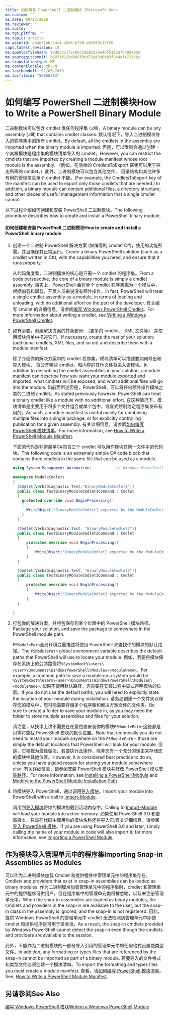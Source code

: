 ```yaml
---
title: 如何编写 PowerShell 二进制模块 |Microsoft Docs
ms.custom: ''
ms.date: 09/13/2016
ms.reviewer: ''
ms.suite: ''
ms.tgt_pltfrm: ''
ms.topic: article
ms.assetid: eb4e72e6-24c4-42b6-b7b9-a62585c17f26
caps.latest.revision: 15
ms.openlocfilehash: 9ddb3bc172c66314603d2be4df5192a76c92e05d
ms.sourcegitcommit: b6871f21bd666f9cd71dd336bb3f844cf472b56c
ms.translationtype: MT
ms.contentlocale: zh-CN
ms.lasthandoff: 02/03/2019
ms.locfileid: "56856483"
---
```

# <a name="how-to-write-a-powershell-binary-module"></a><span data-ttu-id="79b3d-102">如何编写 PowerShell 二进制模块</span><span class="sxs-lookup"><span data-stu-id="79b3d-102">How to Write a PowerShell Binary Module</span></span>

<span data-ttu-id="79b3d-103">二进制模块可以包含 cmdlet 类任何程序集 (.dll)。</span><span class="sxs-lookup"><span data-stu-id="79b3d-103">A binary module can be any assembly (.dll) that contains cmdlet classes.</span></span> <span data-ttu-id="79b3d-104">默认情况下，导入二进制模块导入的程序集中的所有 cmdlet。</span><span class="sxs-lookup"><span data-stu-id="79b3d-104">By default, all the cmdlets in the assembly are imported when the binary module is imported.</span></span> <span data-ttu-id="79b3d-105">但是，可以限制会通过创建一个其根模块是程序集的模块清单导入的 cmdlet。</span><span class="sxs-lookup"><span data-stu-id="79b3d-105">However, you can restrict the cmdlets that are imported by creating a module manifest whose root module is the assembly.</span></span> <span data-ttu-id="79b3d-106">（例如，在清单的 CmdletsToExport 密钥可以用于导出所需的 cmdlet。）此外，二进制模块可以包含其他文件、 目录结构和其他许多有用的管理信息单个 cmdlet 不能。</span><span class="sxs-lookup"><span data-stu-id="79b3d-106">(For example, the CmdletsToExport key of the manifest can be used to export only those cmdlets that are needed.) In addition, a binary module can contain additional files, a directory structure, and other pieces of useful management information that a single cmdlet cannot.</span></span>

<span data-ttu-id="79b3d-107">以下过程介绍如何创建和安装 PowerShell 二进制模块。</span><span class="sxs-lookup"><span data-stu-id="79b3d-107">The following procedure describes how to create and install a PowerShell binary module.</span></span>

#### <a name="how-to-create-and-install-a-powershell-binary-module"></a><span data-ttu-id="79b3d-108">如何创建和安装 PowerShell 二进制模块</span><span class="sxs-lookup"><span data-stu-id="79b3d-108">How to create and install a PowerShell binary module</span></span>

1. <span data-ttu-id="79b3d-109">创建一个二进制 PowerShell 解决方案 (如编写的 cmdlet C#)，使用的功能所需，并且确保其正常运行。</span><span class="sxs-lookup"><span data-stu-id="79b3d-109">Create a binary PowerShell solution (such as a cmdlet written in C#), with the capabilities you need, and ensure that it runs properly.</span></span>

   <span data-ttu-id="79b3d-110">从代码角度看，二进制模块的核心是只需一个 cmdlet 的程序集。</span><span class="sxs-lookup"><span data-stu-id="79b3d-110">From a code perspective, the core of a binary module is simply a cmdlet assembly.</span></span> <span data-ttu-id="79b3d-111">事实上，PowerShell 会将单个 cmdlet 程序集视为一个模块中，根据加载和卸载，开发人员来说没有额外操作。</span><span class="sxs-lookup"><span data-stu-id="79b3d-111">In fact, PowerShell will treat a single cmdlet assembly as a module, in terms of loading and unloading, with no additional effort on the part of the developer.</span></span> <span data-ttu-id="79b3d-112">有关编写 cmdlet 的详细信息，请参阅[编写 Windows PowerShell Cmdlet](../cmdlet/writing-a-windows-powershell-cmdlet.md)。</span><span class="sxs-lookup"><span data-stu-id="79b3d-112">For more information about writing a cmdlet, see [Writing a Windows PowerShell Cmdlet](../cmdlet/writing-a-windows-powershell-cmdlet.md).</span></span>

2. <span data-ttu-id="79b3d-113">如有必要，创建解决方案的其余部分: （更多的 cmdlet、 XML 文件等） 并使用模块清单中描述它们。</span><span class="sxs-lookup"><span data-stu-id="79b3d-113">If necessary, create the rest of your solution: (additional cmdlets, XML files, and so on) and describe them with a module manifest.</span></span>

   <span data-ttu-id="79b3d-114">除了介绍你的解决方案中的 cmdlet 程序集，模块清单可以描述要如何导出和导入模块、 将公开哪些 cmdlet，和内容的其他文件将进入该模块。</span><span class="sxs-lookup"><span data-stu-id="79b3d-114">In addition to describing the cmdlet assemblies in your solution, a module manifest can describe how you want your module exported and imported, what cmdlets will be exposed, and what additional files will go into the module.</span></span> <span data-ttu-id="79b3d-115">如前面所述但是，PowerShell，可以将任何额外操作模块之类的二进制 cmdlet。</span><span class="sxs-lookup"><span data-stu-id="79b3d-115">As stated previously however, PowerShell can treat a binary cmdlet like a module with no additional effort.</span></span> <span data-ttu-id="79b3d-116">在这种情况下，模块清单是主要用于将多个文件组合成单个包中，或显式控制给定程序集发布有用的。</span><span class="sxs-lookup"><span data-stu-id="79b3d-116">As such, a module manifest is useful mainly for combining multiple files into a single package, or for explicitly controlling publication for a given assembly.</span></span> <span data-ttu-id="79b3d-117">有关详细信息，请参阅[如何编写 PowerShell 模块清单](http://msdn.microsoft.com/en-us/abe4c24b-e64e-4a61-81d5-18c4fceba0b6)。</span><span class="sxs-lookup"><span data-stu-id="79b3d-117">For more information, see [How to Write a PowerShell Module Manifest](http://msdn.microsoft.com/en-us/abe4c24b-e64e-4a61-81d5-18c4fceba0b6).</span></span>

   <span data-ttu-id="79b3d-118">下面的代码是非常简单C#包含三个 cmdlet 可以用作模块在同一文件中的代码块。</span><span class="sxs-lookup"><span data-stu-id="79b3d-118">The following code is an extremely simple C# code block that contains three cmdlets in the same file that can be used as a module.</span></span>

   ```csharp
   using System.Management.Automation;           // Windows PowerShell namespace.

   namespace ModuleCmdlets
   {
     [Cmdlet(VerbsDiagnostic.Test,"BinaryModuleCmdlet1")]
     public class TestBinaryModuleCmdlet1Command : Cmdlet
     {
       protected override void BeginProcessing()
       {
         WriteObject("BinaryModuleCmdlet1 exported by the ModuleCmdlets module.");
       }
     }

     [Cmdlet(VerbsDiagnostic.Test, "BinaryModuleCmdlet2")]
     public class TestBinaryModuleCmdlet2Command : Cmdlet
     {
         protected override void BeginProcessing()
         {
             WriteObject("BinaryModuleCmdlet2 exported by the ModuleCmdlets module.");
         }
     }

     [Cmdlet(VerbsDiagnostic.Test, "BinaryModuleCmdlet3")]
     public class TestBinaryModuleCmdlet3Command : Cmdlet
     {
         protected override void BeginProcessing()
         {
             WriteObject("BinaryModuleCmdlet3 exported by the ModuleCmdlets module.");
         }
     }

   }
   ```

3. <span data-ttu-id="79b3d-119">打包你的解决方案，并将包保存到某个位置中的 PowerShell 模块路径。</span><span class="sxs-lookup"><span data-stu-id="79b3d-119">Package your solution, and save the package to somewhere in the PowerShell module path.</span></span>

   <span data-ttu-id="79b3d-120">`PSModulePath`全局环境变量描述将使用 PowerShell 来查找你的模块的默认路径。</span><span class="sxs-lookup"><span data-stu-id="79b3d-120">The `PSModulePath` global environment variable describes the default paths that PowerShell will use to locate your module.</span></span> <span data-ttu-id="79b3d-121">例如，若要将模块保存在系统上的公共路径将`%SystemRoot%\users\<user>\Documents\WindowsPowerShell\Modules\<moduleName>`。</span><span class="sxs-lookup"><span data-stu-id="79b3d-121">For example, a common path to save a module on a system would be `%SystemRoot%\users\<user>\Documents\WindowsPowerShell\Modules\<moduleName>`.</span></span> <span data-ttu-id="79b3d-122">如果不使用默认路径，您需要在安装过程中显式声明模块的位置。</span><span class="sxs-lookup"><span data-stu-id="79b3d-122">If you do not use the default paths, you will need to explicitly state the location of your module during installation.</span></span> <span data-ttu-id="79b3d-123">请务必创建一个文件夹以保存您的模块中，您可能需要存储多个程序集和解决方案文件的文件夹。</span><span class="sxs-lookup"><span data-stu-id="79b3d-123">Be sure to create a folder to save your module in, as you may need the folder to store multiple assemblies and files for your solution.</span></span>

   <span data-ttu-id="79b3d-124">请注意，从技术上讲不需要在任意位置安装你的模块`PSModulePath`-这些都是只需将查找 PowerShell 模块的默认位置。</span><span class="sxs-lookup"><span data-stu-id="79b3d-124">Note that technically you do not need to install your module anywhere on the `PSModulePath` - those are simply the default locations that PowerShell will look for your module.</span></span> <span data-ttu-id="79b3d-125">但是，它被视为最佳做法，若要执行此操作，除非您有一个充分的理由来存储您的模块中其他位置。</span><span class="sxs-lookup"><span data-stu-id="79b3d-125">However, it is considered best practice to do so, unless you have a good reason for storing your module somewhere else.</span></span> <span data-ttu-id="79b3d-126">有关详细信息，请参阅[安装 PowerShell 模块](./installing-a-powershell-module.md)并[修改 PowerShell 模块安装路径](./modifying-the-psmodulepath-installation-path.md)。</span><span class="sxs-lookup"><span data-stu-id="79b3d-126">For more information, see [Installing a PowerShell Module](./installing-a-powershell-module.md) and [Modifying the PowerShell Module Installation Path](./modifying-the-psmodulepath-installation-path.md).</span></span>

4. <span data-ttu-id="79b3d-127">将模块导入 PowerShell，通过调用[导入模块](/powershell/module/Microsoft.PowerShell.Core/Import-Module)。</span><span class="sxs-lookup"><span data-stu-id="79b3d-127">Import your module into PowerShell with a call to [Import-Module](/powershell/module/Microsoft.PowerShell.Core/Import-Module).</span></span>

   <span data-ttu-id="79b3d-128">调用到[导入模块](/powershell/module/Microsoft.PowerShell.Core/Import-Module)将你的模块加载到活动内存中。</span><span class="sxs-lookup"><span data-stu-id="79b3d-128">Calling to [Import-Module](/powershell/module/Microsoft.PowerShell.Core/Import-Module) will load your module into active memory.</span></span> <span data-ttu-id="79b3d-129">如果使用 PowerShell 3.0 和更高版本，只需在代码中调用你的模块名称还将导入它;有关详细信息，请参阅[导入 PowerShell 模块](./importing-a-powershell-module.md)。</span><span class="sxs-lookup"><span data-stu-id="79b3d-129">If you are using PowerShell 3.0 and later, simply calling the name of your module in code will also import it; for more information, see [Importing a PowerShell Module](./importing-a-powershell-module.md).</span></span>

## <a name="importing-snap-in-assemblies-as-modules"></a><span data-ttu-id="79b3d-130">作为模块导入管理单元中的程序集</span><span class="sxs-lookup"><span data-stu-id="79b3d-130">Importing Snap-in Assemblies as Modules</span></span>

<span data-ttu-id="79b3d-131">可以作为二进制模块加载 Cmdlet 和提供程序中管理单元中的程序集存在。</span><span class="sxs-lookup"><span data-stu-id="79b3d-131">Cmdlets and providers that exist in snap-in assemblies can be loaded as binary modules.</span></span> <span data-ttu-id="79b3d-132">作为二进制模块加载管理单元中的程序集时，cmdlet 和管理单元中的提供程序可供用户，但在程序集中的管理单元类将被忽略，以及未注册管理单元中。</span><span class="sxs-lookup"><span data-stu-id="79b3d-132">When the snap-in assemblies are loaded as binary modules, the cmdlets and providers in the snap-in are available to the user, but the snap-in class in the assembly is ignored, and the snap-in is not registered.</span></span> <span data-ttu-id="79b3d-133">因此，提供 Windows PowerShell 的管理单元中 cmdlet 无法检测到管理单元中即使 cmdlet 和提供程序是可用于该会话。</span><span class="sxs-lookup"><span data-stu-id="79b3d-133">As a result, the snap-in cmdlets provided by Windows PowerShell cannot detect the snap-in even though the cmdlets and providers are available to the session.</span></span>

<span data-ttu-id="79b3d-134">此外，不能作为二进制模块的一部分导入引用的管理单元中的任何格式设置或类型文件。</span><span class="sxs-lookup"><span data-stu-id="79b3d-134">In addition, any formatting or types files that are referenced by the snap-in cannot be imported as part of a binary module.</span></span> <span data-ttu-id="79b3d-135">若要导入的文件格式和类型文件必须创建一个模块清单。</span><span class="sxs-lookup"><span data-stu-id="79b3d-135">To import the formatting and types files you must create a module manifest.</span></span> <span data-ttu-id="79b3d-136">查看，请[如何编写 PowerShell 模块清单](http://msdn.microsoft.com/en-us/abe4c24b-e64e-4a61-81d5-18c4fceba0b6)。</span><span class="sxs-lookup"><span data-stu-id="79b3d-136">See, [How to Write a PowerShell Module Manifest](http://msdn.microsoft.com/en-us/abe4c24b-e64e-4a61-81d5-18c4fceba0b6).</span></span>

## <a name="see-also"></a><span data-ttu-id="79b3d-137">另请参阅</span><span class="sxs-lookup"><span data-stu-id="79b3d-137">See Also</span></span>

[<span data-ttu-id="79b3d-138">编写 Windows PowerShell 模块</span><span class="sxs-lookup"><span data-stu-id="79b3d-138">Writing a Windows PowerShell Module</span></span>](./writing-a-windows-powershell-module.md)
